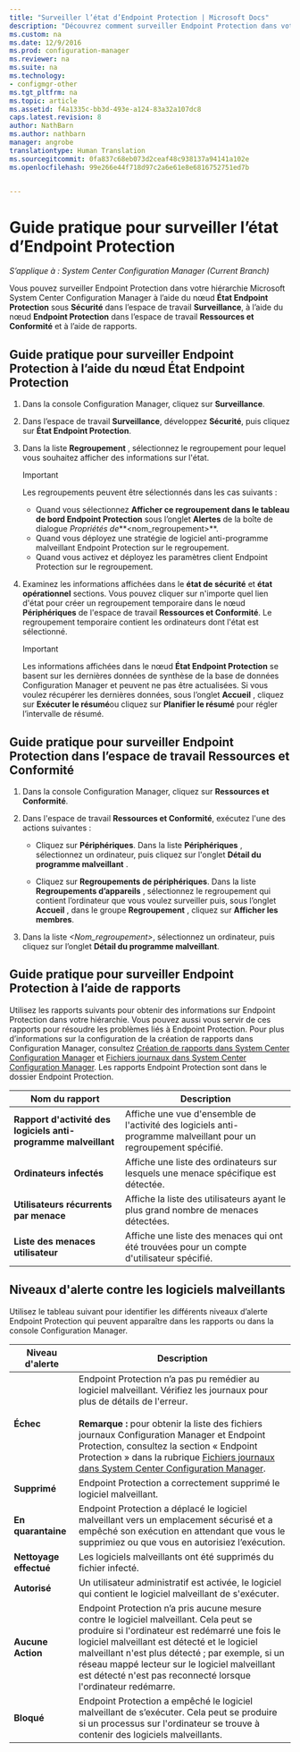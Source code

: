 ```yaml
---
title: "Surveiller l’état d’Endpoint Protection | Microsoft Docs"
description: "Découvrez comment surveiller Endpoint Protection dans votre hiérarchie System Center Configuration Manager."
ms.custom: na
ms.date: 12/9/2016
ms.prod: configuration-manager
ms.reviewer: na
ms.suite: na
ms.technology:
- configmgr-other
ms.tgt_pltfrm: na
ms.topic: article
ms.assetid: f4a1335c-bb3d-493e-a124-83a32a107dc8
caps.latest.revision: 8
author: NathBarn
ms.author: nathbarn
manager: angrobe
translationtype: Human Translation
ms.sourcegitcommit: 0fa837c68eb073d2ceaf48c938137a94141a102e
ms.openlocfilehash: 99e266e44f718d97c2a6e61e8e6816752751ed7b


---
```

# <a name="how-to-monitor-endpoint-protection-status"></a>Guide pratique pour surveiller l’état d’Endpoint Protection

*S’applique à : System Center Configuration Manager (Current Branch)*

Vous pouvez surveiller Endpoint Protection dans votre hiérarchie Microsoft System Center Configuration Manager à l’aide du nœud **État Endpoint Protection** sous **Sécurité** dans l’espace de travail **Surveillance**, à l’aide du nœud **Endpoint Protection** dans l’espace de travail **Ressources et Conformité** et à l’aide de rapports.  

##  <a name="a-namebkmk1a-how-to-monitor-endpoint-protection-by-using-the-endpoint-protection-status-node"></a><a name="BKMK_1"></a> Guide pratique pour surveiller Endpoint Protection à l’aide du nœud État Endpoint Protection  

1.  Dans la console Configuration Manager, cliquez sur **Surveillance**.  

2.  Dans l’espace de travail **Surveillance**, développez **Sécurité**, puis cliquez sur **État Endpoint Protection**.  

3.  Dans la liste **Regroupement** , sélectionnez le regroupement pour lequel vous souhaitez afficher des informations sur l'état.  

    > [!IMPORTANT]  
    >  Les regroupements peuvent être sélectionnés dans les cas suivants :  
    >   
    >  -   Quand vous sélectionnez **Afficher ce regroupement dans le tableau de bord Endpoint Protection** sous l’onglet **Alertes** de la boîte de dialogue *Propriétés de***<nom_regroupement\>**.  
    > -   Quand vous déployez une stratégie de logiciel anti-programme malveillant Endpoint Protection sur le regroupement.  
    > -   Quand vous activez et déployez les paramètres client Endpoint Protection sur le regroupement.  

4.  Examinez les informations affichées dans le **état de sécurité** et **état opérationnel** sections. Vous pouvez cliquer sur n'importe quel lien d'état pour créer un regroupement temporaire dans le nœud **Périphériques** de l'espace de travail **Ressources et Conformité**. Le regroupement temporaire contient les ordinateurs dont l'état est sélectionné.  

    > [!IMPORTANT]  
    >  Les informations affichées dans le nœud **État Endpoint Protection** se basent sur les dernières données de synthèse de la base de données Configuration Manager et peuvent ne pas être actualisées. Si vous voulez récupérer les dernières données, sous l’onglet **Accueil** , cliquez sur **Exécuter le résumé**ou cliquez sur **Planifier le résumé** pour régler l’intervalle de résumé.  

##  <a name="a-namebkmk2a-how-to-monitor-endpoint-protection-in-the-assets-and-compliance-workspace"></a><a name="BKMK_2"></a> Guide pratique pour surveiller Endpoint Protection dans l’espace de travail Ressources et Conformité  

1.  Dans la console Configuration Manager, cliquez sur **Ressources et Conformité**.  

2.  Dans l'espace de travail **Ressources et Conformité**, exécutez l'une des actions suivantes :  

    -   Cliquez sur **Périphériques**. Dans la liste **Périphériques** , sélectionnez un ordinateur, puis cliquez sur l'onglet **Détail du programme malveillant** .  

    -   Cliquez sur **Regroupements de périphériques**. Dans la liste **Regroupements d’appareils** , sélectionnez le regroupement qui contient l’ordinateur que vous voulez surveiller puis, sous l’onglet **Accueil** , dans le groupe **Regroupement** , cliquez sur **Afficher les membres**.  

3.  Dans la liste *<Nom_regroupement\>*, sélectionnez un ordinateur, puis cliquez sur l’onglet **Détail du programme malveillant**.  

##  <a name="a-namebkmk3a-how-to-monitor-endpoint-protection-by-using-reports"></a><a name="BKMK_3"></a> Guide pratique pour surveiller Endpoint Protection à l’aide de rapports  
 Utilisez les rapports suivants pour obtenir des informations sur Endpoint Protection dans votre hiérarchie. Vous pouvez aussi vous servir de ces rapports pour résoudre les problèmes liés à Endpoint Protection. Pour plus d’informations sur la configuration de la création de rapports dans Configuration Manager, consultez [Création de rapports dans System Center Configuration Manager](../../core/servers/manage/reporting.md) et [Fichiers journaux dans System Center Configuration Manager](../../core/plan-design/hierarchy/log-files.md). Les rapports Endpoint Protection sont dans le dossier Endpoint Protection.  

|Nom du rapport|Description|  
|-----------------|-----------------|  
|**Rapport d'activité des logiciels anti-programme malveillant**|Affiche une vue d'ensemble de l'activité des logiciels anti-programme malveillant pour un regroupement spécifié.|  
|**Ordinateurs infectés**|Affiche une liste des ordinateurs sur lesquels une menace spécifique est détectée.|  
|**Utilisateurs récurrents par menace**|Affiche la liste des utilisateurs ayant le plus grand nombre de menaces détectées.|  
|**Liste des menaces utilisateur**|Affiche une liste des menaces qui ont été trouvées pour un compte d'utilisateur spécifié.|  

## <a name="malware-alert-levels"></a>Niveaux d'alerte contre les logiciels malveillants  
 Utilisez le tableau suivant pour identifier les différents niveaux d’alerte Endpoint Protection qui peuvent apparaître dans les rapports ou dans la console Configuration Manager.  

|Niveau d'alerte|Description|  
|-----------------|-----------------|  
|**Échec**|Endpoint Protection n’a pas pu remédier au logiciel malveillant. Vérifiez les journaux pour plus de détails de l'erreur.<br /><br /> **Remarque :** pour obtenir la liste des fichiers journaux Configuration Manager et Endpoint Protection, consultez la section « Endpoint Protection » dans la rubrique [Fichiers journaux dans System Center Configuration Manager](../../core/plan-design/hierarchy/log-files.md).|  
|**Supprimé**|Endpoint Protection a correctement supprimé le logiciel malveillant.|  
|**En quarantaine**|Endpoint Protection a déplacé le logiciel malveillant vers un emplacement sécurisé et a empêché son exécution en attendant que vous le supprimiez ou que vous en autorisiez l’exécution.|  
|**Nettoyage effectué**|Les logiciels malveillants ont été supprimés du fichier infecté.|  
|**Autorisé**|Un utilisateur administratif est activée, le logiciel qui contient le logiciel malveillant de s'exécuter.|  
|**Aucune Action**|Endpoint Protection n’a pris aucune mesure contre le logiciel malveillant. Cela peut se produire si l'ordinateur est redémarré une fois le logiciel malveillant est détecté et le logiciel malveillant n'est plus détecté ; par exemple, si un réseau mappé lecteur sur le logiciel malveillant est détecté n'est pas reconnecté lorsque l'ordinateur redémarre.|  
|**Bloqué**|Endpoint Protection a empêché le logiciel malveillant de s’exécuter. Cela peut se produire si un processus sur l'ordinateur se trouve à contenir des logiciels malveillants.|



<!--HONumber=Jan17_HO4-->


